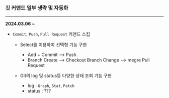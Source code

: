 ### 깃 커맨드 일부 생략 및 자동화
---
**2024.03.06 ~**
* `Commit`, `Push`, `Pull Request` 커맨드 스킵

    * Select를 이용하여 선택형 기능 구현
        * Add + Commit --> Push
        * Branch Create --> Checkout Branch Change --> megre Pull Request

    * Git의 log 및 status등 다양한 상태 조회 기능 구현
        * log : `Graph`, `Stat`, `Patch`
        * status : ???